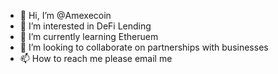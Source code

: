 - 👋 Hi, I’m @Amexecoin
- 👀 I’m interested in DeFi Lending 
- 🌱 I’m currently learning Etheruem 
- 💞️ I’m looking to collaborate on partnerships with businesses 
- 📫 How to reach me please email me

<!---
Amexecoin/Amexecoin is a ✨ special ✨ repository because its `README.md` (this file) appears on your GitHub profile.
You can click the Preview link to take a look at your changes.
--->
